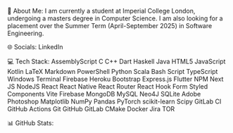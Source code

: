 💫 About Me:
I am currently a student at Imperial College London, undergoing a masters degree in Computer Science.
I am also looking for a placement over the Summer Term (April-September 2025) in Software Engineering.

🌐 Socials:
LinkedIn

💻 Tech Stack:
AssemblyScript C C++ Dart Haskell Java HTML5 JavaScript Kotlin LaTeX Markdown PowerShell Python Scala Bash Script TypeScript Windows Terminal Firebase Heroku Bootstrap Express.js Flutter NPM Next JS NodeJS React React Native React Router React Hook Form Styled Components Vite Firebase MongoDB MySQL Neo4J SQLite Adobe Photoshop Matplotlib NumPy Pandas PyTorch scikit-learn Scipy GitLab CI GitHub Actions Git GitHub GitLab CMake Docker Jira TOR

📊 GitHub Stats:






